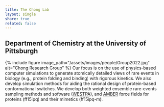 ```yaml
---
title: The Chong Lab
layout: single
share: true
related: false
---
```

## Department of Chemistry at the University of Pittsburgh


{% include figure image_path="/assets/images/people/Group2022.jpg" alt="Chong Research Group" %}
Our focus is on the use of physics-based computer simulations to generate atomically detailed views of rare events in biology (e.g., protein folding and binding) with rigorous kinetics. We also develop simulation methods for aiding the rational design of protein-based conformational switches. We develop both weighted ensemble rare-events sampling methods and software ([WESTPA](https://westpa.github.io/westpa)), and [AMBER](https://ambermd.org) force fields for proteins (ff15ipq) and their mimetics (ff15ipq-m). 
